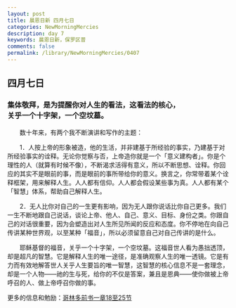 ```yaml
---
layout: post
title: 晨恩日新 四月七日
categories: NewMorningMercies
description: day 7
keywords: 晨恩日新，保罗区普
comments: false
permalink: /library/NewMorningMercies/0407
---
```


## 四月七日

### 集体敬拜，是为提醒你对人生的看法，这看法的核心， <br> 关乎一个十字架，一个空坟墓。

&emsp;&emsp;数十年来，有两个我不断演讲和写作的主题：

&emsp;&emsp;1．人按上帝的形象被造，他的生活，并非建基于所经验的事实，乃建基于对所经验事实的诠释。无论你觉察与否，上帝造你就是一个「意义建构者」。你是个理性的人（就算有时候不像），不断渴求活得有意义，所以不断思想、诠释。你回应的其实不是眼前的事，而是眼前的事所带给你的意义。换言之，你常带着某个诠释框架，用来解释人生。人人都有信仰。人人都会假设某些事为真。人人都有某个「智慧」体系，帮助自己解释人生。

&emsp;&emsp;2．无人比你对自己的一生更有影响，因为无人跟你说话比你自己更多。我们一生不断地跟自己说话，谈论上帝、他人、自己、意义、目标、身份之类。你跟自己的对话很重要，因为会塑造出对人生所见所闻的反应和态度。你不停地在向自己传讲某种世界观，以至某种「福音」，所以必须留意自己对自己传讲的是什么。

&emsp;&emsp;耶稣基督的福音，关乎一个十字架，一个空坟墓。这福音世人看为愚拙透顶，却是超凡的智慧。它是解释人生的唯一途径，是准确观察人生的唯一透镜。它是有力而有效地解答世人关乎人生要旨的唯一智慧，这智慧的核心信息不是一套理念，却是一个人物——祂的生与死，给你的不仅是答案，兼且是恩典——使你做被上帝呼召的人、做上帝呼召你做的事。

更多的信息和勉励：[哥林多前书一章18至25节]()
